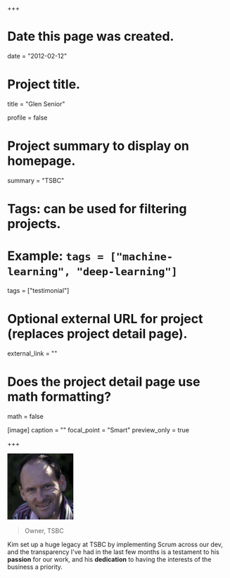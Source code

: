 +++
# Date this page was created.
date = "2012-02-12"

# Project title.
title = "Glen Senior"

profile = false

# Project summary to display on homepage.
summary = "TSBC"

# Tags: can be used for filtering projects.
# Example: `tags = ["machine-learning", "deep-learning"]`
tags = ["testimonial"]

# Optional external URL for project (replaces project detail page).
external_link = ""

# Does the project detail page use math formatting?
math = false

[image]
caption = ""
focal_point = "Smart"
preview_only = true

+++

<img class="testimonial-img-bordered" src="featured.gif">

> Owner, TSBC

Kim set up a huge legacy at TSBC by implementing Scrum across our dev, and the transparency I've had in the last few months is a testament to his **passion** for our work, and his **dedication** to having the interests of the business a priority.

